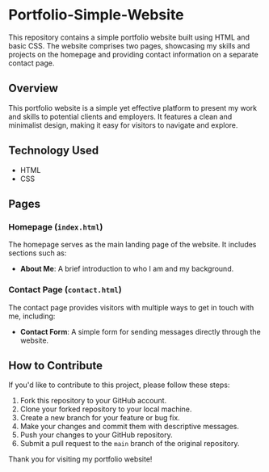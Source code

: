 # Portfolio-Simple-Website
This repository contains a simple portfolio website built using HTML and basic CSS. The website comprises two pages, showcasing my skills and projects on the homepage and providing contact information on a separate contact page.

## Overview

This portfolio website is a simple yet effective platform to present my work and skills to potential clients and employers. It features a clean and minimalist design, making it easy for visitors to navigate and explore.

## Technology Used

- HTML
- CSS

## Pages

### Homepage (`index.html`)

The homepage serves as the main landing page of the website. It includes sections such as:
- **About Me**: A brief introduction to who I am and my background.

### Contact Page (`contact.html`)

The contact page provides visitors with multiple ways to get in touch with me, including:
- **Contact Form**: A simple form for sending messages directly through the website.

## How to Contribute

If you'd like to contribute to this project, please follow these steps:

1. Fork this repository to your GitHub account.
2. Clone your forked repository to your local machine.
3. Create a new branch for your feature or bug fix.
4. Make your changes and commit them with descriptive messages.
5. Push your changes to your GitHub repository.
6. Submit a pull request to the `main` branch of the original repository.
   
Thank you for visiting my portfolio website!


